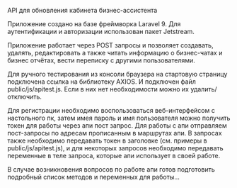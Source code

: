 API для обновления кабинета бизнес-ассистента

Приложение создано на базе фреймворка Laravel 9. Для аутентификации и авторизации использован пакет Jetstream. 

Приложение работает через POST запросы и позволяет создавать, удалять, редактировать а также читать
информацию о бизнес-чатах и бизнес отчётах, вести переписку с другими пользователями.

Для ручного тестирования из консоли браузера на стартовую страницу подключена ссылка на библиотеку AXIOS.
И подключен файл public/js/apitest.js. Если в них нет необходимости можно их удалить/отключить.

Для регистрации необходимо воспользоваться веб-интерфейсом с настольного пк, затем имея пароль и имя пользователя можно получить токен для работы через апи пост запрос.
Для работы с апи отправляем пост-запросы по адресам прописанным в маршрутах апи. В запросах также необходимо передавать токен в заголовке (см. примеры в public/js/apitest.js), и для некоторых запросов
необходимо передавать переменные в теле запроса, которые апи использует в своей работе.

В случае возникновения вопросов по работе апи готов подготовить подробный список методов и переменных для работы... 


